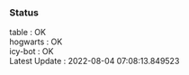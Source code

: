 ### Status


table : OK  
hogwarts : OK  
icy-bot : OK  
Latest Update : 2022-08-04 07:08:13.849523
